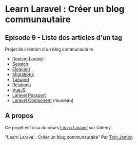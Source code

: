 # Learn Laravel : Créer un blog communautaire

## Episode 9 - Liste des articles d'un tag

Projet de création d'un blog communautaire

- [Routing Laravel](https://laravel.com/docs/routing)
- [Session](https://laravel.com/docs/session) 
- [Eloquent](https://laravel.com/docs/eloquent)
- [Migrations](https://laravel.com/docs/migrations)
- [Tailwind](https://tailwindcss.com/docs/installation)
- [Relations](https://laravel.com/docs/eloquent-relationships)
- [VueJS](https://fr.vuejs.org/v2/guide/index.html)
- [Laravel Passport](https://laravel.com/docs/passport)
- [Laravel Component](https://laravel.com/docs/7.x/blade#components) (nouveau)

## A propos

Ce projet est issu du cours [Learn Laravel](https://www.udemy.com/course/learn-laravel/) sur Udemy.

"Learn Laravel : Créer un blog communautaire" Par [Tom Jamon](https://tomjamon.com)
